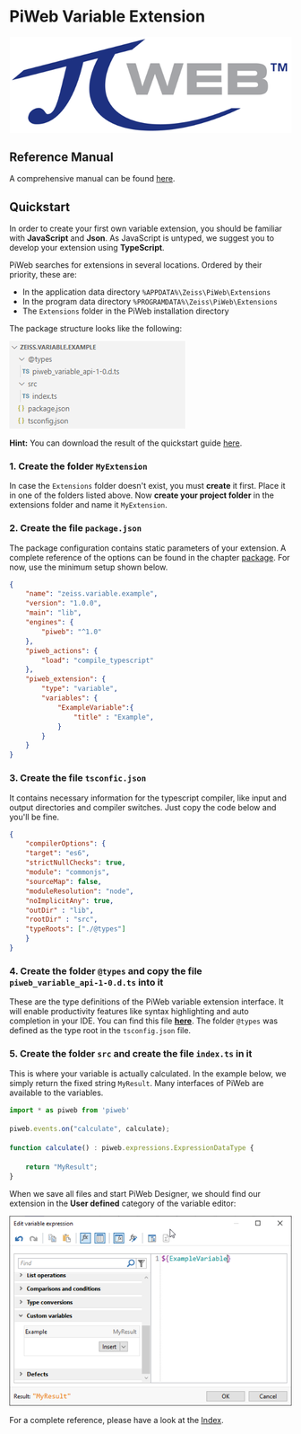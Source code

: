 # PiWeb Variable Extension

<img style="display:block;margin:auto;" src="gfx/Logo.png" >

## Reference Manual

A comprehensive manual can be found [here](http://zeiss-piweb.github.io/PiWeb-Variable-Extension).

## Quickstart

In order to create your first own variable extension, you should be familiar with **JavaScript** and **Json**. As JavaScript is untyped, we suggest you to develop your extension using **TypeScript**.  

PiWeb searches for extensions in several locations. Ordered by their priority, these are:

* In the application data directory `%APPDATA%\Zeiss\PiWeb\Extensions`  
* In the program data directory `%PROGRAMDATA%\Zeiss\PiWeb\Extensions`
* The `Extensions` folder in the PiWeb installation directory

The package structure looks like the following:

<img class="framed" src="gfx/folder_structure.png"/>

**Hint:** You can download the result of the quickstart guide [here](https://github.com/ZEISS-PiWeb/PiWeb-Variable-Extension/raw/master/MyExtension.zip).

### 1. Create the folder `MyExtension` 

In case the `Extensions` folder doesn't exist, you must **create** it first. Place it in one of the folders listed above. Now **create your project folder** in the extensions folder and name it `MyExtension`.

### 2. Create the file `package.json`

The package configuration contains static parameters of your extension. A complete reference of the options can be found in the chapter [package](modules/package.html). For now, use the minimum setup shown below.

```json
{
	"name": "zeiss.variable.example",
	"version": "1.0.0",
	"main": "lib",
	"engines": {
		"piweb": "^1.0"
	},
	"piweb_actions": {
		"load": "compile_typescript"
	},
	"piweb_extension": {
		"type": "variable",
		"variables": {
			"ExampleVariable":{
				"title" : "Example",
			}
		}
	}
}
```


### 3. Create the file `tsconfic.json`

It contains necessary information for the typescript compiler, like input and output directories and compiler switches. Just copy the code below and you'll be fine.

```json
{
    "compilerOptions": {
    "target": "es6",
    "strictNullChecks": true,
    "module": "commonjs",
    "sourceMap": false,
    "moduleResolution": "node",
    "noImplicitAny": true,
    "outDir" : "lib",       
    "rootDir" : "src",
    "typeRoots": ["./@types"]
    }
}
```

### 4. Create the folder `@types` and copy the file `piweb_variable_api-1-0.d.ts` into it

These are the type definitions of the PiWeb variable extension interface. It will enable productivity features like syntax highlighting and auto completion in your IDE. You can find this file **[here](https://github.com/ZEISS-PiWeb/PiWeb-Variable-Extension/blob/master/piweb_variable_api-1-0.d.ts)**. The folder `@types` was defined as the type root in the `tsconfig.json` file.

### 5. Create the folder `src` and create the file `index.ts` in it

 This is where your variable is actually calculated. In the example below, we simply return the fixed string `MyResult`. Many interfaces of PiWeb are available to the variables.

```TypeScript
import * as piweb from 'piweb'

piweb.events.on("calculate", calculate);

function calculate() : piweb.expressions.ExpressionDataType {

	return "MyResult";
}
```

When we save all files and start PiWeb Designer, we should find our extension in the **User defined** category of the variable editor:

<img src="gfx/toolbox_start.png">

For a complete reference, please have a look at the [Index](http://zeiss-piweb.github.io/PiWeb-Variable-Extension).
